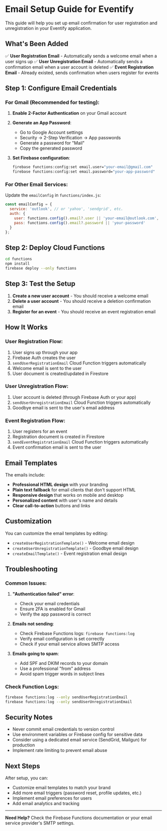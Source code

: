 # Email Setup Guide for Eventify

This guide will help you set up email confirmation for user registration and unregistration in your Eventify application.

## What's Been Added

✅ **User Registration Email** - Automatically sends a welcome email when a user signs up
✅ **User Unregistration Email** - Automatically sends a confirmation email when a user account is deleted
✅ **Event Registration Email** - Already existed, sends confirmation when users register for events

## Step 1: Configure Email Credentials

### For Gmail (Recommended for testing):

1. **Enable 2-Factor Authentication** on your Gmail account
2. **Generate an App Password**:
   - Go to Google Account settings
   - Security → 2-Step Verification → App passwords
   - Generate a password for "Mail"
   - Copy the generated password

3. **Set Firebase configuration**:
   ```bash
   firebase functions:config:set email.user="your-email@gmail.com"
   firebase functions:config:set email.password="your-app-password"
   ```

### For Other Email Services:

Update the `emailConfig` in `functions/index.js`:
```javascript
const emailConfig = {
  service: 'outlook', // or 'yahoo', 'sendgrid', etc.
  auth: {
    user: functions.config().email?.user || 'your-email@outlook.com',
    pass: functions.config().email?.password || 'your-password'
  }
};
```

## Step 2: Deploy Cloud Functions

```bash
cd functions
npm install
firebase deploy --only functions
```

## Step 3: Test the Setup

1. **Create a new user account** - You should receive a welcome email
2. **Delete a user account** - You should receive a deletion confirmation email
3. **Register for an event** - You should receive an event registration email

## How It Works

### User Registration Flow:
1. User signs up through your app
2. Firebase Auth creates the user
3. `sendUserRegistrationEmail` Cloud Function triggers automatically
4. Welcome email is sent to the user
5. User document is created/updated in Firestore

### User Unregistration Flow:
1. User account is deleted (through Firebase Auth or your app)
2. `sendUserUnregistrationEmail` Cloud Function triggers automatically
3. Goodbye email is sent to the user's email address

### Event Registration Flow:
1. User registers for an event
2. Registration document is created in Firestore
3. `sendEventRegistrationEmail` Cloud Function triggers automatically
4. Event confirmation email is sent to the user

## Email Templates

The emails include:
- **Professional HTML design** with your branding
- **Plain text fallback** for email clients that don't support HTML
- **Responsive design** that works on mobile and desktop
- **Personalized content** with user's name and details
- **Clear call-to-action** buttons and links

## Customization

You can customize the email templates by editing:
- `createUserRegistrationTemplate()` - Welcome email design
- `createUserUnregistrationTemplate()` - Goodbye email design
- `createEmailTemplate()` - Event registration email design

## Troubleshooting

### Common Issues:

1. **"Authentication failed" error**:
   - Check your email credentials
   - Ensure 2FA is enabled for Gmail
   - Verify the app password is correct

2. **Emails not sending**:
   - Check Firebase Functions logs: `firebase functions:log`
   - Verify email configuration is set correctly
   - Check if your email service allows SMTP access

3. **Emails going to spam**:
   - Add SPF and DKIM records to your domain
   - Use a professional "from" address
   - Avoid spam trigger words in subject lines

### Check Function Logs:
```bash
firebase functions:log --only sendUserRegistrationEmail
firebase functions:log --only sendUserUnregistrationEmail
```

## Security Notes

- Never commit email credentials to version control
- Use environment variables or Firebase config for sensitive data
- Consider using a dedicated email service (SendGrid, Mailgun) for production
- Implement rate limiting to prevent email abuse

## Next Steps

After setup, you can:
- Customize email templates to match your brand
- Add more email triggers (password reset, profile updates, etc.)
- Implement email preferences for users
- Add email analytics and tracking

---

**Need Help?** Check the Firebase Functions documentation or your email service provider's SMTP settings.
